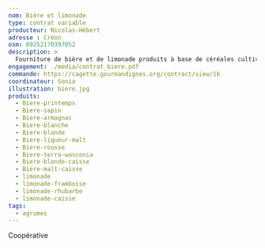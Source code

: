 ```yaml
---
nom: Bière et limonade
type: contrat variable
producteur: Nicolas-Hébert
adresse : Créon
osm: 89252170397052
description: >
  Fourniture de bière et de limonade produits à base de céréales cultivées par Nicolas et brassées localement.
engagement: ./media/contrat_biere.pdf
commande: https://cagette.gourmandignes.org/contract/view/16
coordinateur: Sonia
illustration: biere.jpg
produits:
  - Biere-printemps
  - Biere-sapin
  - Biere-armagnac
  - Biere-blanche
  - Biere-blonde
  - Biere-liqueur-malt
  - Biere-rousse
  - Biere-terra-wasconia 
  - Biere-blonde-caisse
  - Biere-malt-caisse
  - limonade
  - limonade-framboise
  - limonade-rhubarbe
  - limonade-caisse
tags:
  - agrumes
---
```


Coopérative